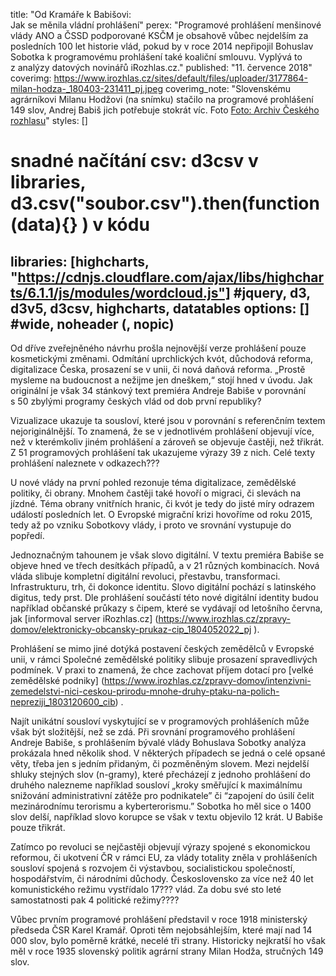title: "Od Kramáře k Babišovi:<br>Jak se měnila vládní prohlášení"
perex: "Programové prohlášení menšinové vlády ANO a ČSSD podporované KSČM je obsahově vůbec nejdelším za posledních 100 let historie vlád, pokud by v roce 2014 nepřipojil Bohuslav Sobotka k programovému prohlášení také koaliční smlouvu. Vyplývá to z analýzy datových novinářů iRozhlas.cz."
published: "11. července 2018"
coverimg: https://www.irozhlas.cz/sites/default/files/uploader/3177864-milan-hodza-_180403-231411_pj.jpeg
coverimg_note: "Slovenskému agrárníkovi Milanu Hodžovi (na snímku) stačilo na programové prohlášení 149 slov, Andrej Babiš jich potřebuje stokrát víc. Foto <a href='#'>Foto: Archiv Českého rozhlasu</a>"
styles: []
# snadné načítání csv: d3csv v libraries, d3.csv("soubor.csv").then(function(data){} ) v kódu
libraries: [highcharts, "https://cdnjs.cloudflare.com/ajax/libs/highcharts/6.1.1/js/modules/wordcloud.js"] #jquery, d3, d3v5, d3csv, highcharts, datatables
options: [] #wide, noheader (, nopic)
---

Od dříve zveřejněného návrhu prošla nejnovější verze prohlášení pouze kosmetickými změnami. Odmítání uprchlických kvót, důchodová reforma, digitalizace Česka, prosazení se v unii, či nová daňová reforma. „Prostě mysleme na budoucnost a nežijme jen dneškem,“ stojí hned v úvodu. Jak originální je však 34 stánkový text premiéra Andreje Babiše v porovnání s 50 zbylými programy českých vlád od dob první republiky?


<div class="cloud" id="2018 Babiš"></div>

<wide>Vizualizace ukazuje ta sousloví, které jsou v porovnání s referenčním textem nejoriginálnější. To znamená, že se v jednotlivém prohlášení objevují více, než v kterémkoliv jiném prohlášení a zároveň se objevuje častěji, než třikrát. Z 51 programových prohlášení tak ukazujeme výrazy 39 z nich. Celé texty prohlášení naleznete v odkazech???</wide>

U nové vlády na první pohled rezonuje téma digitalizace, zemědělské politiky, či obrany.  Mnohem častěji také hovoří o migraci, či slevách na jízdné. Téma obrany vnitřních hranic, či kvót je tedy do jisté míry odrazem událostí posledních let. O Evropské migrační krizi hovoříme od roku 2015, tedy až po vzniku Sobotkovy vlády, i proto ve srovnání vystupuje do popředí. 

Jednoznačným tahounem je však slovo digitální. V textu premiéra Babiše se objeve hned ve třech desítkách případů, a v 21 různých kombinacích. Nová vláda slibuje kompletní digitální revoluci, přestavbu, transformaci. Infrastrukturu, trh, či dokonce identitu. Slovo digitální pochází s latinského digitus, tedy prst. Dle prohlášení součástí této nové digitální identity budou například občanské průkazy s čipem, které se vydávají od letošního června, jak [informoval server iRozhlas.cz]
(https://www.irozhlas.cz/zpravy-domov/elektronicky-obcansky-prukaz-cip_1804052022_pj
). 

Prohlášení se mimo jiné dotýká postavení českých zemědělců v Evropské unii, v rámci Společné zemědělské politiky slibuje prosazení spravedlivých podmínek. V praxi to znamená, že chce zachovat příjem dotací pro [velké zemědělské podniky] (https://www.irozhlas.cz/zpravy-domov/intenzivni-zemedelstvi-nici-ceskou-prirodu-mnohe-druhy-ptaku-na-polich-nepreziji_1803120600_cib)
. 


Najít unikátní sousloví vyskytující se v programových prohlášeních může však být složitější, než se zdá. Při srovnání programového prohlášení Andreje Babiše, s prohlášením bývalé vlády Bohuslava Sobotky analýza prokázala hned několik shod. V některých případech se jedná o celé opsané věty, třeba jen s jedním přidaným, či pozměněným slovem. Mezi nejdelší shluky stejných slov (n-gramy), které přecházejí z jednoho prohlášení do druhého nalezneme například sousloví „kroky směřující k maximálnímu snižování administrativní zátěže pro podnikatele” či “zapojení do úsilí čelit mezinárodnímu terorismu a kyberterorismu.” Sobotka ho měl sice o 1400 slov delší, například slovo korupce se však v textu objevilo 12 krát. U Babiše pouze třikrát. 


<div class="cloud" id="2014 Sobotka"></div>


Zatímco po revoluci se nejčastěji objevují výrazy spojené s ekonomickou reformou, či ukotvení ČR v rámci EU, za vlády totality zněla v prohlášeních sousloví spojená s rozvojem či výstavbou, socialistickou společností, hospodářstvím, či národními důchody. Československo za více než 40 let komunistického režimu vystřídalo 17??? vlád.  Za dobu své sto leté samostatnosti pak 4 politické režimy????

<wide>
	<div id="charts"></div>
</wide>

Vůbec prvním programové prohlášení představil v roce 1918 ministerský předseda ČSR Karel Kramář. Oproti těm nejobsáhlejším, které mají nad 14 000 slov, bylo poměrně krátké, necelé tři strany. Historicky nejkratší ho však měl v roce 1935 slovenský politik agrární strany Milan Hodža, stručných 149 slov. 